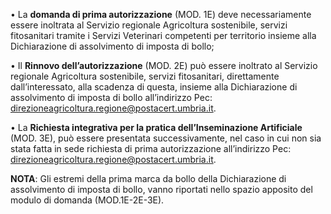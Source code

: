 • La **domanda di prima autorizzazione** (MOD. 1E) deve necessariamente essere inoltrata al Servizio regionale Agricoltura sostenibile, servizi fitosanitari tramite i Servizi Veterinari competenti per territorio insieme alla Dichiarazione di assolvimento di imposta di bollo;

• Il **Rinnovo dell’autorizzazione** (MOD. 2E) può essere inoltrato al Servizio regionale Agricoltura sostenibile, servizi fitosanitari, direttamente dall’interessato, alla scadenza di questa, insieme alla Dichiarazione di assolvimento di imposta di bollo all’indirizzo Pec: [direzioneagricoltura.regione@postacert.umbria.it](direzioneagricoltura.regione@postacert.umbria.it).

• La **Richiesta integrativa per la pratica dell’Inseminazione Artificiale** (MOD. 3E), può essere presentata successivamente, nel caso in cui non sia stata fatta in sede richiesta di prima autorizzazione all’indirizzo Pec: [direzioneagricoltura.regione@postacert.umbria.it](direzioneagricoltura.regione@postacert.umbria.it).


**NOTA**: Gli estremi della prima marca da bollo della Dichiarazione di assolvimento di imposta di bollo, vanno riportati nello spazio apposito del modulo di domanda (MOD.1E-2E-3E).
